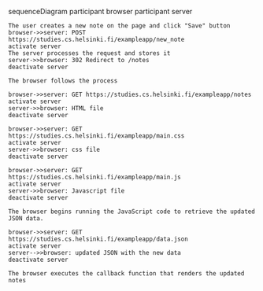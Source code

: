 sequenceDiagram
    participant browser
    participant server

    The user creates a new note on the page and click "Save" button
    browser->>server: POST https://studies.cs.helsinki.fi/exampleapp/new_note
    activate server
    The server processes the request and stores it
    server->>browser: 302 Redirect to /notes
    deactivate server

    The browser follows the process

    browser->>server: GET https://studies.cs.helsinki.fi/exampleapp/notes
    activate server
    server->>browser: HTML file
    deactivate server

    browser->>server: GET https://studies.cs.helsinki.fi/exampleapp/main.css
    activate server
    server->>browser: css file
    deactivate server

    browser->>server: GET https://studies.cs.helsinki.fi/exampleapp/main.js
    activate server
    server->>browser: Javascript file
    deactivate server

    The browser begins running the JavaScript code to retrieve the updated JSON data.

    browser->>server: GET https://studies.cs.helsinki.fi/exampleapp/data.json
    activate server
    server-->>browser: updated JSON with the new data
    deactivate server

    The browser executes the callback function that renders the updated notes